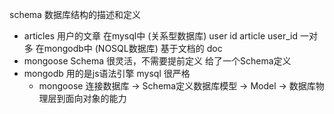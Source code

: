 schema 数据库结构的描述和定义
- articles 
  用户的文章
  在mysql中 (关系型数据库)
  user id 
  article user_id
  一对多
  在mongodb中 (NOSQL数据库)
  基于文档的 doc
- mongoose Schema
  很灵活，不需要提前定义
  给了一个Schema定义
- mongodb 用的是js语法引擎
  mysql 很严格
  - mongoose 连接数据库 -> Schema定义数据库模型 -> Model -> 数据库物理层到面向对象的能力